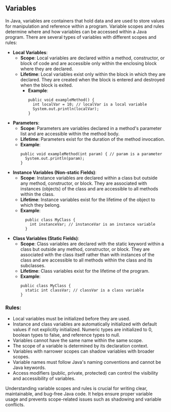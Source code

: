 ## Variables

In Java, variables are containers that hold data and are used to store values for manipulation and reference within a
program. Variable scopes and rules determine where and how variables can be accessed within a Java program. There are
several types of variables with different scopes and rules:

- **Local Variables**:
    - **Scope**: Local variables are declared within a method, constructor, or block of code and are accessible only
      within the enclosing block where they are declared.
    - **Lifetime**: Local variables exist only within the block in which they are declared. They are created when the
      block is entered and destroyed when the block is exited.
        - **Example**:
          ``` 
          public void exampleMethod() {
            int localVar = 10; // localVar is a local variable
            System.out.println(localVar);
          }
          ```
- **Parameters**:
    - **Scope**: Parameters are variables declared in a method's parameter list and are accessible within the method
      body.
    - **Lifetime**: Parameters exist for the duration of the method invocation.
    - **Example**:
      ```
      public void exampleMethod(int param) { // param is a parameter
        System.out.println(param);
      }
      ```
- **Instance Variables (Non-static Fields)**:
    - **Scope**: Instance variables are declared within a class but outside any method, constructor, or block. They are
      associated with instances (objects) of the class and are accessible to all methods within the class.
    - **Lifetime**: Instance variables exist for the lifetime of the object to which they belong.
    - **Example**:
      ```
        public class MyClass {
          int instanceVar; // instanceVar is an instance variable
        }
      ```
- **Class Variables (Static Fields)**:
    - **Scope**: Class variables are declared with the static keyword within a class but outside any method,
      constructor, or block. They are associated with the class itself rather than with instances of the class and are
      accessible to all methods within the class and its subclasses.
    - **Lifetime**: Class variables exist for the lifetime of the program.
    - **Example**:
      ```
      public class MyClass {
        static int classVar; // classVar is a class variable
      }
      ```

### Rules:

- Local variables must be initialized before they are used.
- Instance and class variables are automatically initialized with default values if not explicitly initialized. Numeric
  types are initialized to 0, boolean types to false, and reference types to null.
- Variables cannot have the same name within the same scope.
- The scope of a variable is determined by its declaration context.
- Variables with narrower scopes can shadow variables with broader scopes.
- Variable names must follow Java's naming conventions and cannot be Java keywords.
- Access modifiers (public, private, protected) can control the visibility and accessibility of variables.

Understanding variable scopes and rules is crucial for writing clear, maintainable, and bug-free Java code. It helps
ensure proper variable usage and prevents scope-related issues such as shadowing and variable conflicts.